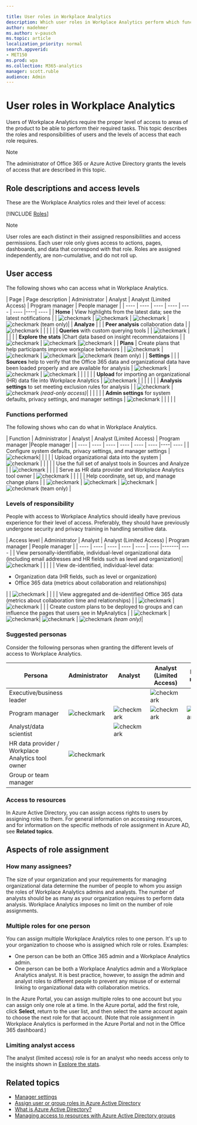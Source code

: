 ```yaml
---

title: User roles in Workplace Analytics
description: Which user roles in Workplace Analytics perform which functions and have access to which pages in Workplace Analytics
author: madehmer
ms.author: v-pausch
ms.topic: article
localization_priority: normal 
search.appverid:
- MET150
ms.prod: wpa
ms.collection: M365-analytics
manager: scott.ruble
audience: Admin
---
```


# User roles in Workplace Analytics

Users of Workplace Analytics require the proper level of access to areas of the product to be able to perform their required tasks. This topic describes the roles and responsibilities of users and the levels of access that each role requires.

> [!Note]
> The administrator of Office 365 or Azure Active Directory grants the levels of access that are described in this topic.  

## Role descriptions and access levels

These are the Workplace Analytics roles and their level of access:

[!INCLUDE [Roles](../includes/wpa-roles.md)]

>[!Note]
>User roles are each distinct in their assigned responsibilities and access permissions. Each user role only gives access to actions, pages, dashboards, and data that correspond with that role. Roles are assigned independently, are non-cumulative, and do not roll up.

## User access

The following shows who can access what in Workplace Analytics.

|  Page  | Page description |  Administrator | Analyst |  Analyst (Limited Access) | Program manager | People manager |
| ---- | ---- | ---- | ---- | ---- | ---- |----| ---- |
| **Home** | View highlights from the latest data; see the latest notifications | | <img src="../Images/WpA/check-mark.png" alt="checkmark"> | <img src="../Images/WpA/check-mark.png" alt="checkmark"> | <img src="../Images/WpA/check-mark.png" alt="checkmark"> |<img src="../Images/WpA/check-mark.png" alt="checkmark"> (team only)|
| **Analyze** |
| | **Peer analysis** collaboration data | | <img src="../Images/WpA/check-mark.png" alt="checkmark"> | | | |
| | **Queries** with custom querying tools | | <img src="../Images/WpA/check-mark.png" alt="checkmark"> | | | |
| **Explore the stats** |Chart data based on insight recommendataions | |<img src="../Images/WpA/check-mark.png" alt="checkmark"> | <img src="../Images/WpA/check-mark.png" alt="checkmark"> |<img src="../Images/WpA/check-mark.png" alt="checkmark"> |
| **Plans** | Create plans that help participants improve workplace behaviors | | <img src="../Images/WpA/check-mark.png" alt="checkmark"> | <img src="../Images/WpA/check-mark.png" alt="checkmark"> | <img src="../Images/WpA/check-mark.png" alt="checkmark"> |<img src="../Images/WpA/check-mark.png" alt="checkmark"> (team only) |
| **Settings** |
| | **Sources** help to verify that the Office 365 data and organizational data have been loaded properly and are available for analysis | <img src="../Images/WpA/check-mark.png" alt="checkmark"> | <img src="../Images/WpA/check-mark.png" alt="checkmark"> | <img src="../Images/WpA/check-mark.png" alt="checkmark"> | | | |
| | **Upload** for importing an organizational (HR) data file into Workplace Analytics | <img src="../Images/WpA/check-mark.png" alt="checkmark"> | | | | |
| | **Analysis settings** to set meeting exclusion rules for analysis | | <img src="../Images/WpA/check-mark.png" alt="checkmark"> | <img src="../Images/WpA/check-mark.png" alt="checkmark"> *(read-only access)*| | | |
| | **Admin settings** for system defaults, privacy settings, and manager settings | <img src="../Images/WpA/check-mark.png" alt="checkmark"> | | | | |

### Functions performed

The following shows who can do what in Workplace Analytics.

|  Function |  Administrator |  Analyst |  Analyst (Limited Access) | Program manager |People manager |
| ---- | ---- | ---- | ---- | ---- | ---- |----| ---- |
| Configure system defaults, privacy settings, and manager settings | <img src="../Images/WpA/check-mark.png" alt="checkmark">| | | |
| Upload organizational data into the system | <img src="../Images/WpA/check-mark.png" alt="checkmark"> | | | |
| Use the full set of analyst tools in Sources and Analyze | | <img src="../Images/WpA/check-mark.png" alt="checkmark"> | | |
| Serve as HR data provider and Workplace Analytics tool owner |  <img src="../Images/WpA/check-mark.png" alt="checkmark"> | | |  |
| Help coordinate, set up, and manage change plans | | <img src="../Images/WpA/check-mark.png" alt="checkmark">  | <img src="../Images/WpA/check-mark.png" alt="checkmark"> | <img src="../Images/WpA/check-mark.png" alt="checkmark"> | <img src="../Images/WpA/check-mark.png" alt="checkmark"> (team only) |

### Levels of responsibility

People with access to Workplace Analytics should ideally have previous experience for their level of access. Preferably, they should have previously undergone security and privacy training in handling sensitive data.

| Access level | Administrator |  Analyst | Analyst (Limited Access) | Program manager | People manager |
| ---- | ---- | ---- | ---- | ---- | ---- |-------| ---- |
| View personally-identifiable, individual-level organizational data (including email addresses and HR fields such as level and organization)| <img src="../Images/WpA/check-mark.png" alt="checkmark"> | | | |
| View de-identified, individual-level data:<ul><li>Organization data (HR fields, such as level or organization)</li><li>Office 365 data (metrics about collaboration and relationships)</li></ul> | | <img src="../Images/WpA/check-mark.png" alt="checkmark"> | | |
| View aggregated and de-identified Office 365 data (metrics about collaboration time and relationships) | | <img src="../Images/WpA/check-mark.png" alt="checkmark"> | <img src="../Images/WpA/check-mark.png" alt="checkmark"> | |
| Create custom plans to be deployed to groups and can influence the pages that users see in MyAnalytics | | <img src="../Images/WpA/check-mark.png" alt="checkmark">  | <img src="../Images/WpA/check-mark.png" alt="checkmark">| <img src="../Images/WpA/check-mark.png" alt="checkmark"> | <img src="../Images/WpA/check-mark.png" alt="checkmark"> *(team only)*|

### Suggested personas

Consider the following personas when granting the different levels of access to Workplace Analytics.

| Persona | Administrator | Analyst | Analyst (Limited Access) | Program manager |People manager |
| ------ | ----------- | ------- | ------- | ------ | ------ |
| Executive/business leader | | | <img src="../Images/WpA/check-mark.png" alt="checkmark"> |   | |
| Program manager | <img src="../Images/WpA/check-mark.png" alt="checkmark"> | <img src="../Images/WpA/check-mark.png" alt="checkmark"> | <img src="../Images/WpA/check-mark.png" alt="checkmark"> | <img src="../Images/WpA/check-mark.png" alt="checkmark"> |
| Analyst/data scientist |   | <img src="../Images/WpA/check-mark.png" alt="checkmark"> | | |
|  HR data provider / Workplace Analytics tool owner |    <img src="../Images/WpA/check-mark.png" alt="checkmark"> | | | |
| Group or team manager | | | | | <img src="../Images/WpA/check-mark.png" alt="checkmark"> |

### Access to resources

In Azure Active Directory, you can assign access rights to users by assigning roles to them. For general information on accessing resources, and for information on the specific methods of role assignment in Azure AD, see **Related topics**.

## Aspects of role assignment

### How many assignees?

The size of your organization and your requirements for managing organizational data determine the number of people to whom you assign the roles of Workplace Analytics admins and analysts. The number of analysts should be as many as your organization requires to perform data analysis. Workplace Analytics imposes no limit on the number of role assignments.

### Multiple roles for one person

You can assign multiple Workplace Analytics roles to one person. It's up to your organization to choose who is assigned which role or roles. Examples:

* One person can be both an Office 365 admin and a Workplace Analytics admin.
* One person can be both a Workplace Analytics admin and a Workplace Analytics analyst. It is best practice, however, to assign the admin and analyst roles to different people to prevent any misuse of or external linking to organizational data with collaboration metrics.

In the Azure Portal, you can assign multiple roles to one account but you can assign only one role at a time. In the Azure portal, add the first role, click **Select**, return to the user list, and then select the same account again to choose the next role for that account. (Note that role assignment in Workplace Analytics is performed in the Azure Portal and not in the Office 365 dashboard.)

### Limiting analyst access

The analyst (limited access) role is for an analyst who needs access only to the insights shown in [Explore the stats](explore-intro.md).

## Related topics

* [Manager settings](../use/settings.md#manager-settings)
* [Assign user or group roles in Azure Active Directory](../setup/assign-user-roles.md)
* [What is Azure Active Directory?](https://docs.microsoft.com/azure/active-directory/fundamentals/active-directory-whatis)
* [Managing access to resources with Azure Active Directory groups](https://docs.microsoft.com/azure/active-directory/fundamentals/active-directory-manage-groups)
